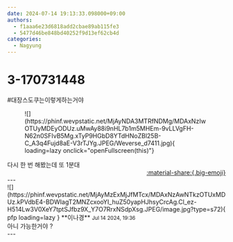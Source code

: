 ```yaml
---
date: 2024-07-14 19:13:33.098000+09:00
authors:
  - f1aaa6e23d6818add2cbae89ab115fe3
  - 5477d46be848bd40252f9d13ef62cb4d
categories:
  - Nagyung
---
```


# 3-170731448

<div class="post-container" markdown="1">
<div class="content-container md-sidebar__scrollwrap" markdown="1">

\#대장스도쿠는이렇게하는거야 <br>
<figure markdown="1">
![](https://phinf.wevpstatic.net/MjAyNDA3MTRfNDMg/MDAxNzIwOTUyMDEyODUz.uMwAy88i9nHL7b1m5MHEm-9vLLVgFH-N62n0SFIvB5Mg.xTyP9HGbD8YTdHNoZBl25B-C_A3q4Fujd8aE-V3rTJYg.JPEG/Weverse_d7411.jpg){ loading=lazy onclick="openFullscreen(this)"}
</figure>
다시 한 번 해봤는데 또 1분대

</div>
</div>

<div style="text-align: right;" markdown="1">
<a href="https://weverse.io/fromis9/fanpost/3-170731448" style="text-align: right;">:material-share:{.big-emoji}</a>
</div>
---

<div class="comments-container md-sidebar__scrollwrap" markdown="1">
<div class="comment" markdown="1">
<div class='id-container' markdown="1">
![](https://phinf.wevpstatic.net/MjAyMzExMjJfMTcx/MDAxNzAwNTkzOTUxMDUz.kPVdbE4-BDWIagT2MNZcxooYI_huZ50yapHJhsyCrcAg.Cl_ez-H514Lw3V0XeY7tptSJfbz9X_Y7O7RrxNSdpXsg.JPEG/image.jpg?type=s72){ pfp loading=lazy }
**<span class="artist">이나경</span>** <small>Jul 14 2024, 19:36</small><br>
</div>
<div class='comment-body' markdown="1">
아니 가능한거야 ?
</div>
</div>
</div>
---
